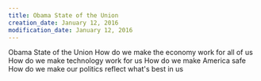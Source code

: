 ```yaml
---
title: Obama State of the Union
creation_date: January 12, 2016
modification_date: January 12, 2016
---
```



Obama State of the Union 
How do we make the economy work for all of us
How do we make technology work for us
How do we make America safe
How do we make our politics reflect what's best in us
